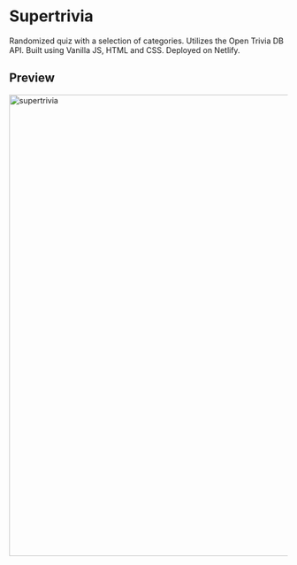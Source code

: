 # Supertrivia
Randomized quiz with a selection of categories. Utilizes the Open Trivia DB API.
Built using Vanilla JS, HTML and CSS.
Deployed on Netlify.

## Preview
<img width="835" alt="supertrivia" src="https://user-images.githubusercontent.com/52610222/219018543-e5008c32-9495-4d46-a304-a66ee935694f.png">
